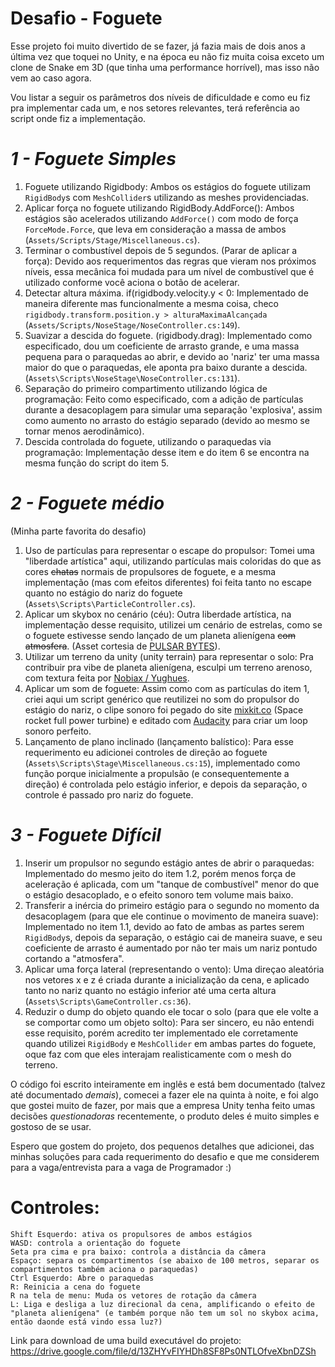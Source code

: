 # Desafio - Foguete

Esse projeto foi muito divertido de se fazer, já fazia mais de dois anos a última vez que toquei no Unity, e na época eu não fiz muita coisa exceto um clone de Snake em 3D (que tinha uma performance horrível), mas isso não vem ao caso agora.

Vou listar a seguir os parâmetros dos níveis de dificuldade e como eu fiz pra implementar cada um, e nos setores relevantes, terá referência ao script onde fiz a implementação.

# *1 - Foguete Simples*
  1. Foguete utilizando Rigidbody: Ambos os estágios do foguete utilizam `RigidBody`s com `MeshCollider`s utilizando as meshes providenciadas.
  2. Aplicar força no foguete utilizando RigidBody.AddForce(): Ambos estágios são acelerados utilizando `AddForce()` com modo de força `ForceMode.Force`, que leva em consideração a massa de ambos (`Assets/Scripts/Stage/Miscellaneous.cs`).
  3. Terminar o combustível depois de 5 segundos. (Parar de aplicar a força): Devido aos requerimentos das regras que vieram nos próximos níveis, essa mecânica foi mudada para um nível de combustível que é utilizado conforme você aciona o botão de acelerar.
  4. Detectar altura máxima. if(rigidbody.velocity.y < 0: Implementado de maneira diferente mas funcionalmente a mesma coisa, checo `rigidbody.transform.position.y > alturaMaximaAlcançada` (`Assets/Scripts/NoseStage/NoseController.cs:149`).
  5. Suavizar a descida do foguete. (rigidbody.drag): Implementado como especificado, dou um coeficiente de arrasto grande, e uma massa pequena para o paraquedas ao abrir, e devido ao 'nariz' ter uma massa maior do que o paraquedas, ele aponta pra baixo durante a descida. (`Assets\Scripts\NoseStage\NoseController.cs:131`).
  6. Separação do primeiro compartimento utilizando lógica de programação: Feito como especificado, com a adição de partículas durante a desacoplagem para simular uma separação 'explosiva', assim como aumento no arrasto do estágio separado (devido ao mesmo se tornar menos aerodinâmico).
  7. Descida controlada do foguete, utilizando o paraquedas via programação: Implementação desse item e do item 6 se encontra na mesma função do script do item 5.

# *2 - Foguete médio*
  (Minha parte favorita do desafio)
  1. Uso de partículas para representar o escape do propulsor: Tomei uma "liberdade artística" aqui, utilizando partículas mais coloridas do que as cores ~~chatas~~ normais de propulsores de foguete, e a mesma implementação (mas com efeitos diferentes) foi feita tanto no escape quanto no estágio do nariz do foguete (`Assets\Scripts\ParticleController.cs`).
  2. Aplicar um skybox no cenário (céu): Outra liberdade artística, na implementação desse requisito, utilizei um cenário de estrelas, como se o foguete estivesse sendo lançado de um planeta alienígena ~~com atmosfera~~. (Asset cortesia de [PULSAR BYTES](https://assetstore.unity.com/packages/2d/textures-materials/sky/starfield-skybox-92717)).
  3. Utilizar um terreno da unity (unity terrain) para representar o solo: Pra contribuir pra vibe de planeta alienígena, esculpi um terreno arenoso, com textura feita por [Nobiax / Yughues](https://assetstore.unity.com/packages/2d/textures-materials/floors/yughues-free-sand-materials-12964).
  4. Aplicar um som de foguete: Assim como com as partículas do item 1, criei aqui um script genérico que reutilizei no som do propulsor do estágio do nariz, o clipe sonoro foi pegado do site [mixkit.co](https://mixkit.co/free-sound-effects/rocket/) (Space rocket full power turbine) e editado com [Audacity](https://www.audacityteam.org/) para criar um loop sonoro perfeito.
  5. Lançamento de plano inclinado (lançamento balístico): Para esse requerimento eu adicionei controles de direção ao foguete (`Assets\Scripts\Stage\Miscellaneous.cs:15`), implementado como função porque inicialmente a propulsão (e consequentemente a direção) é controlada pelo estágio inferior, e depois da separação, o controle é passado pro nariz do foguete.

# *3 - Foguete Difícil*
  1. Inserir um propulsor no segundo estágio antes de abrir o paraquedas: Implementado do mesmo jeito do item 1.2, porém menos força de aceleração é aplicada, com um "tanque de combustível" menor do que o estágio desacoplado, e o efeito sonoro tem volume mais baixo.
  2. Transferir a inércia do primeiro estágio para o segundo no momento da desacoplagem (para que ele continue o movimento de maneira suave): Implementado no item 1.1, devido ao fato de ambas as partes serem `RigidBody`s, depois da separação, o estágio cai de maneira suave, e seu coeficiente de arrasto é aumentado por não ter mais um nariz pontudo cortando a "atmosfera".
  3. Aplicar uma força lateral (representando o vento): Uma direçao aleatória nos vetores x e z é criada durante a inicialização da cena, e aplicado tanto no nariz quanto no estágio inferior até uma certa altura (`Assets\Scripts\GameController.cs:36`).
  4. Reduzir o dump do objeto quando ele tocar o solo (para que ele volte a se comportar como um objeto solto): Para ser sincero, eu não entendi esse requisito, porém acredito ter implementado ele corretamente quando utilizei `RigidBody` e `MeshCollider` em ambas partes do foguete, oque faz com que eles interajam realisticamente com o mesh do terreno.

O código foi escrito inteiramente em inglês e está bem documentado (talvez até documentado *demais*), comecei a fazer ele na quinta à noite, e foi algo que gostei muito de fazer, por mais que a empresa Unity tenha feito umas decisões *questionadoras* recentemente, o produto deles é muito simples e gostoso de se usar.

Espero que gostem do projeto, dos pequenos detalhes que adicionei, das minhas soluções para cada requerimento do desafio e que me considerem para a vaga/entrevista para a vaga de Programador :)

# Controles:
    Shift Esquerdo: ativa os propulsores de ambos estágios
    WASD: controla a orientação do foguete
    Seta pra cima e pra baixo: controla a distância da câmera
    Espaço: separa os compartimentos (se abaixo de 100 metros, separar os compartimentos também aciona o paraquedas)
    Ctrl Esquerdo: Abre o paraquedas
    R: Reinicia a cena do foguete
    R na tela de menu: Muda os vetores de rotação da câmera
    L: Liga e desliga a luz direcional da cena, amplificando o efeito de "planeta alienígena" (e também porque não tem um sol no skybox acima, então daonde está vindo essa luz?) 

Link para download de uma build executável do projeto: https://drive.google.com/file/d/13ZHYvFIYHDh8SF8Ps0NTLOfveXbnDZSh
